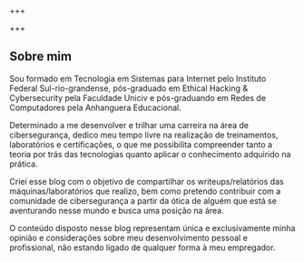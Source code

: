 +++

+++
## Sobre mim

Sou formado em Tecnologia em Sistemas para Internet pelo Instituto Federal Sul-rio-grandense, pós-graduado em Ethical Hacking & Cybersecurity pela Faculdade Uniciv e pós-graduando em Redes de Computadores pela Anhanguera Educacional.

Determinado a me desenvolver e trilhar uma carreira na área de cibersegurança, dedico meu tempo livre na realização de treinamentos, laboratórios e certificações, o que me possibilita compreender tanto a teoria por trás das tecnologias quanto aplicar o conhecimento adquirido na prática.

Criei esse blog com o objetivo de compartilhar os writeups/relatórios das máquinas/laboratórios que realizo, bem como pretendo contribuir com a comunidade de cibersegurança a partir da ótica de alguém que está se aventurando nesse mundo e busca uma posição na área.

O conteúdo disposto nesse blog representam única e exclusivamente minha opinião e considerações sobre meu desenvolvimento pessoal e profissional, não estando ligado de qualquer forma à meu empregador.